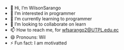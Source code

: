 - 👋 Hi, I’m WilsonSarango
- 👀 I’m interested in programmer
- 🌱 I’m currently learning to programmer
- 💞️ I’m looking to collaborate on learn
- 📫 How to reach me, for wfsarango2@UTPL.edu.ec
- 😄 Pronouns: Wil
- ⚡ Fun fact: I am motivatted

<!---
WilsonSarango/WilsonSarango is a ✨ special ✨ repository because its `README.md` (this file) appears on your GitHub profile.
You can click the Preview link to take a look at your changes.
--->
